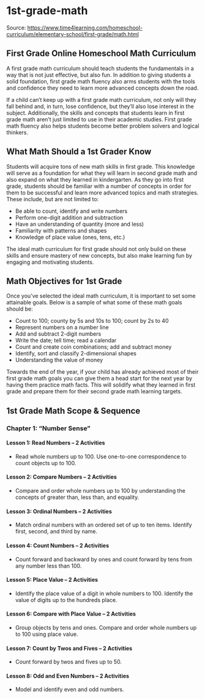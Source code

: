 # 1st-grade-math
Source: https://www.time4learning.com/homeschool-curriculum/elementary-school/first-grade/math.html
## First Grade Online Homeschool Math Curriculum

A first grade math curriculum should teach students the fundamentals in a way that is not just effective, but also fun. In addition to giving students a solid foundation, first grade math fluency also arms students with the tools and confidence they need to learn more advanced concepts down the road.

If a child can’t keep up with a first grade math curriculum, not only will they fall behind and, in turn, lose confidence, but they’ll also lose interest in the subject. Additionally, the skills and concepts that students learn in first grade math aren’t just limited to use in their academic studies. First grade math fluency also helps students become better problem solvers and logical thinkers.

## What Math Should a 1st Grader Know

Students will acquire tons of new math skills in first grade. This knowledge will serve as a foundation for what they will learn in second grade math and also expand on what they learned in kindergarten. As they go into first grade, students should be familiar with a number of concepts in order for them to be successful and learn more advanced topics and math strategies. These include, but are not limited to:

- Be able to count, identify and write numbers
- Perform one-digit addition and subtraction
- Have an understanding of quantity (more and less)
- Familiarity with patterns and shapes
- Knowledge of place value (ones, tens, etc.)

The ideal math curriculum for first grade should not only build on these skills and ensure mastery of new concepts, but also make learning fun by engaging and motivating students.

## Math Objectives for 1st Grade
Once you’ve selected the ideal math curriculum, it is important to set some attainable goals. Below is a sample of what some of these math goals should be:

- Count to 100; county by 5s and 10s to 100; count by 2s to 40
- Represent numbers on a number line
- Add and subtract 2-digit numbers
- Write the date; tell time; read a calendar
- Count and create coin combinations; add and subtract money
- Identify, sort and classify 2-dimensional shapes
- Understanding the value of money
 
Towards the end of the year, if your child has already achieved most of their first grade math goals you can give them a head start for the next year by having them practice math facts. This will solidify what they learned in first grade and prepare them for their second grade math learning targets.

## 1st Grade Math Scope & Sequence

### Chapter 1: “Number Sense”
#### Lesson 1: Read Numbers – 2 Activities
- Read whole numbers up to 100. Use one-to-one correspondence to count objects up to 100.
#### Lesson 2: Compare Numbers – 2 Activities
- Compare and order whole numbers up to 100 by understanding the concepts of greater than, less than, and equality.
#### Lesson 3: Ordinal Numbers – 2 Activities
- Match ordinal numbers with an ordered set of up to ten items. Identify first, second, and third by name.
#### Lesson 4: Count Numbers – 2 Activities
- Count forward and backward by ones and count forward by tens from any number less than 100.
#### Lesson 5: Place Value – 2 Activities
- Identify the place value of a digit in whole numbers to 100. Identify the value of digits up to the hundreds place.
#### Lesson 6: Compare with Place Value – 2 Activities
- Group objects by tens and ones. Compare and order whole numbers up to 100 using place value.
#### Lesson 7: Count by Twos and Fives – 2 Activities
- Count forward by twos and fives up to 50.
#### Lesson 8: Odd and Even Numbers – 2 Activities
- Model and identify even and odd numbers.
